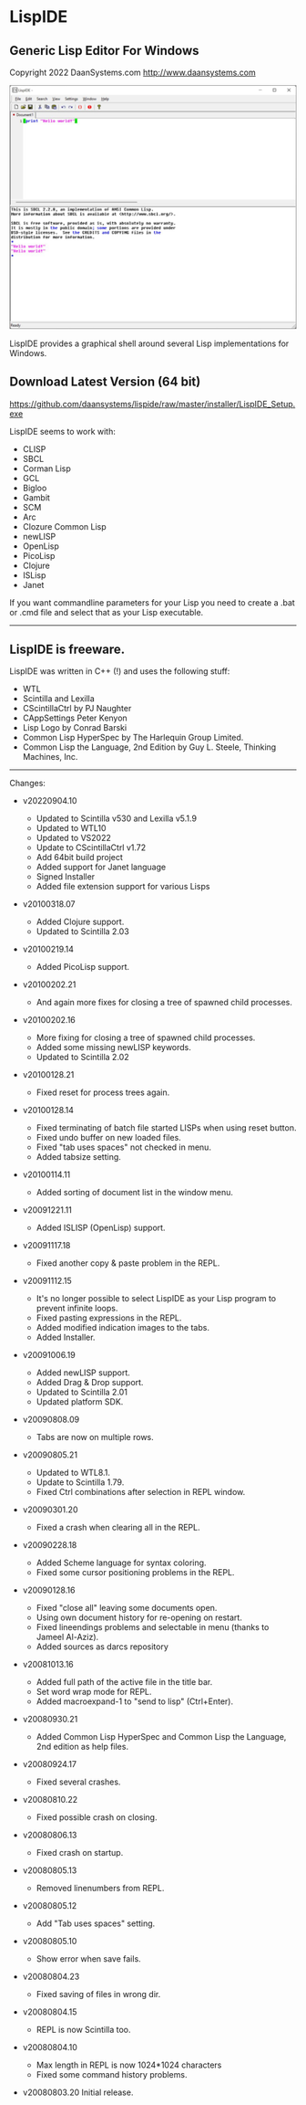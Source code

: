 LispIDE
=======

Generic Lisp Editor For Windows
-------------------------------

Copyright 2022 DaanSystems.com http://www.daansystems.com

![LispIDE](LispIDE.jpg)

LispIDE provides a graphical shell around
several Lisp implementations for Windows.

Download Latest Version (64 bit)
-----------------------
https://github.com/daansystems/lispide/raw/master/installer/LispIDE_Setup.exe

LispIDE seems to work with:

- CLISP
- SBCL
- Corman Lisp
- GCL
- Bigloo
- Gambit
- SCM
- Arc
- Clozure Common Lisp
- newLISP
- OpenLisp
- PicoLisp
- Clojure
- ISLisp
- Janet

If you want commandline parameters for your Lisp
you need to create a .bat or .cmd file and
select that as your Lisp executable.

-------------------------------------
LispIDE is freeware.
-------------------------------------

LispIDE was written in C++ (!) and uses
the following stuff:

- WTL
- Scintilla and Lexilla
- CScintillaCtrl by PJ Naughter
- CAppSettings Peter Kenyon
- Lisp Logo by Conrad Barski
- Common Lisp HyperSpec by The Harlequin Group Limited.
- Common Lisp the Language, 2nd Edition by Guy L. Steele, Thinking Machines, Inc.

-------------------------------------

Changes:

- v20220904.10
  + Updated to Scintilla v530 and Lexilla v5.1.9
  + Updated to WTL10
  + Updated to VS2022
  + Update to CScintillaCtrl v1.72
  + Add 64bit build project
  + Added support for Janet language
  + Signed Installer
  + Added file extension support for various Lisps

- v20100318.07

  + Added Clojure support.
  + Updated to Scintilla 2.03

- v20100219.14

  + Added PicoLisp support.

- v20100202.21

  + And again more fixes for closing a tree of spawned child processes.

- v20100202.16

  + More fixing for closing a tree of spawned child processes.
  + Added some missing newLISP keywords.
  + Updated to Scintilla 2.02

- v20100128.21

  + Fixed reset for process trees again.

- v20100128.14

  + Fixed terminating of batch file started LISPs when using reset button.
  + Fixed undo buffer on new loaded files.
  + Fixed "tab uses spaces" not checked in menu.
  + Added tabsize setting.

- v20100114.11

  + Added sorting of document list in the window menu.

- v20091221.11

  + Added ISLISP (OpenLisp) support.

- v20091117.18

  + Fixed another copy & paste problem in the REPL.

- v20091112.15

  + It's no longer possible to select LispIDE as your
    Lisp program to prevent infinite loops.
  + Fixed pasting expressions in the REPL.
  + Added modified indication images to the tabs.
  + Added Installer.

- v20091006.19

  + Added newLISP support.
  + Added Drag & Drop support.
  + Updated to Scintilla 2.01
  + Updated platform SDK.


- v20090808.09

  + Tabs are now on multiple rows.

- v20090805.21

  + Updated to WTL8.1.
  + Update to Scintilla 1.79.
  + Fixed Ctrl combinations after selection in REPL window.

- v20090301.20
  + Fixed a crash when clearing all in the REPL.

- v20090228.18
  + Added Scheme language for syntax coloring.
  + Fixed some cursor positioning problems in the REPL.

- v20090128.16
  + Fixed "close all" leaving some documents open.
  + Using own document history for re-opening on restart.
  + Fixed lineendings problems and selectable in menu (thanks to Jameel Al-Aziz).
  + Added sources as darcs repository

- v20081013.16
  + Added full path of the active file in the title bar.
  + Set word wrap mode for REPL.
  + Added macroexpand-1 to "send to lisp" (Ctrl+Enter).

- v20080930.21
  + Added Common Lisp HyperSpec and Common Lisp the Language, 2nd edition
    as help files.

- v20080924.17
  + Fixed several crashes.

- v20080810.22
  + Fixed possible crash on closing.

- v20080806.13
  + Fixed crash on startup.

- v20080805.13
  + Removed linenumbers from REPL.

- v20080805.12
  + Add "Tab uses spaces" setting.

- v20080805.10
  + Show error when save fails.

- v20080804.23
  + Fixed saving of files in wrong dir.

- v20080804.15
  + REPL is now Scintilla too.

- v20080804.10
  + Max length in REPL is now 1024*1024 characters
  + Fixed some command history problems.

- v20080803.20 Initial release.
